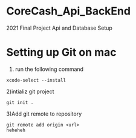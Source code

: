 # CoreCash_Api_BackEnd
2021 Final Project Api and Database Setup


# Setting up Git on mac 
1) run the following command
```
xcode-select --install
```

2)intializ git project
```
git init .
```

3)Add git remote to repository 
```
git remote add origin <url>
heheheh
```


